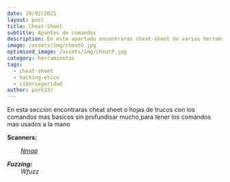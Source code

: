 ```yaml
---
date: 28/02/2021
layout: post
title: Cheat-Sheet
subtitle: Apuntes de comandos
description: En este apartado encontraras cheat-sheet de varias herramientas
image: /assets/img/cheatG.jpg
optimized_image: /assets/img/cheatP.jpg
category: herramientas
tags:
  - cheat-sheet
  - hacking-etico
  - ciberseguridad
author: park33r
---
```

En esta seccion encontraras cheat sheet o hojas de trucos con los comandos mas basicos sin profundisar mucho,para tener los comandos mas usados a la mano

<strong>Scanners:</strong><br>

&nbsp;&nbsp;&nbsp;&nbsp;&nbsp;&nbsp;&nbsp;&nbsp;<em>[Nmap](https://github.com/park33r/park33r.github.io/blob/master/pdf/nmap.pdf)<br>

<strong>Fuzzing:</strong><br>
&nbsp;&nbsp;&nbsp;&nbsp;&nbsp;&nbsp;&nbsp;&nbsp;<em>Wfuzz<br>
```js
    
  ```
    
  
  
  


